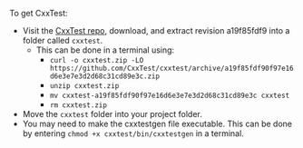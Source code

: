 To get CxxTest:
* Visit the [CxxTest repo](https://github.com/CxxTest/cxxtest/), download, and extract revision a19f85fdf9 into a folder called `cxxtest`.
  * This can be done in a terminal using:
    * `curl -o cxxtest.zip -LO https://github.com/CxxTest/cxxtest/archive/a19f85fdf90f97e16d6e3e7e3d2d68c31cd89e3c.zip`
    * `unzip cxxtest.zip`
    * `mv cxxtest-a19f85fdf90f97e16d6e3e7e3d2d68c31cd89e3c cxxtest`
    * `rm cxxtest.zip`
* Move the `cxxtest` folder into your project folder.
* You may need to make the cxxtestgen file executable.  This can be done by entering `chmod +x cxxtest/bin/cxxtestgen` in a terminal.
